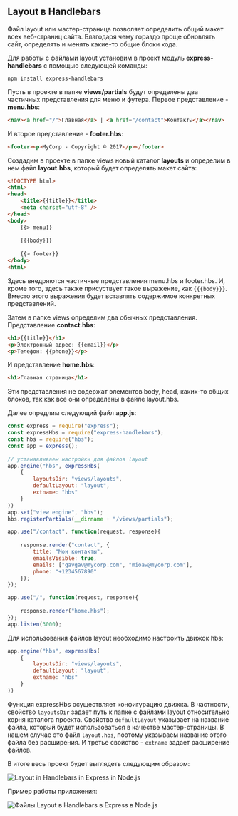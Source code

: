 ## Layout в Handlebars

Файл layout или мастер-страница позволяет определить общий макет всех веб-страниц сайта. Благодаря чему гораздо проще обновлять сайт, определять и менять 
какие-то общие блоки кода.

Для работы с файлами layout установим в проект модуль **express-handlebars** с помощью следующей команды:

```
npm install express-handlebars
```

Пусть в проекте в папке **views/partials** будут определены два частичных представления для меню и футера. Первое представление - **menu.hbs**:

```html
<nav><a href="/">Главная</a> | <a href="/contact">Контакты</a></nav>
```

И второе представление - **footer.hbs**:

```html
<footer><p>MyCorp - Copyright © 2017</p></footer>
```

Создадим в проекте в папке views новый каталог **layouts** и определим в нем файл **layout.hbs**, 
который будет определять макет сайта:

```html
<!DOCTYPE html>
<html>
<head>
    <title>{{title}}</title>
    <meta charset="utf-8" />
</head>
<body>
    {{> menu}}
     
    {{{body}}}
     
    {{> footer}}
</body>
<html>
```

Здесь внедряются частичные представления menu.hbs и footer.hbs. И, кроме того, здесь также присуствует такое выражение, как `{{{body}}}`. 
Вместо этого выражения будет вставлять содержимое конкретных представлений.

Затем в папке views определим два обычных представления. Представление **contact.hbs**:

```html
<h1>{{title}}</h1>
<p>Электронный адрес: {{email}}</p>
<p>Телефон: {{phone}}</p>
```

И представление **home.hbs**:

```html
<h1>Главная страница</h1>
```

Эти представления не содержат элементов body, head, каких-то общих блоков, так как все они определены в файле layout.hbs.

Далее опредлим следующий файл **app.js**:

```js
const express = require("express");
const expressHbs = require("express-handlebars");
const hbs = require("hbs");
const app = express();
 
// устанавливаем настройки для файлов layout
app.engine("hbs", expressHbs(
    {
        layoutsDir: "views/layouts", 
        defaultLayout: "layout",
        extname: "hbs"
    }
))
app.set("view engine", "hbs");
hbs.registerPartials(__dirname + "/views/partials");

app.use("/contact", function(request, response){
     
    response.render("contact", {
        title: "Мои контакты",
        emailsVisible: true,
        emails: ["gavgav@mycorp.com", "mioaw@mycorp.com"],
        phone: "+1234567890"
    });
}); 

app.use("/", function(request, response){
     
    response.render("home.hbs");
});
app.listen(3000);
```

Для использования файлов layout необходимо настроить движок hbs:

```js
app.engine("hbs", expressHbs(
    {
        layoutsDir: "views/layouts", 
        defaultLayout: "layout",
        extname: "hbs"
    }
))
```

Функция expressHbs осуществляет конфигурацию движка. В частности, свойство `layoutsDir` задает путь к папке с файлами layout относительно 
корня каталога проекта. Свойство `defaultLayout` указывает на название файла, который будет использоваться в качестве мастер-страницы. В нашем случае это 
файл `layout.hbs`, поэтому указываем название этого файла без расширения. И третье свойство - `extname` задает расширение файлов.

В итоге весь проект будет выглядеть следующим образом:

![Layout in Handlebars in Express in Node.js](https://metanit.com/web/nodejs/pics/4.32.png)

Пример работы приложения:

![Файлы Layout в Handlebars в Express в Node.js](https://metanit.com/web/nodejs/pics/4.33.png)

